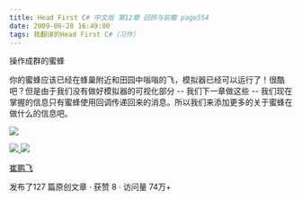 ```yaml
---
title: Head First C# 中文版 第12章 回顾与前瞻 page554
date: 2009-06-28 16:49:00
tags: 我翻译的Head First C#（习作）
---
```

操作成群的蜜蜂

  

你的蜜蜂应该已经在蜂巢附近和田园中嗡嗡的飞，模拟器已经可以运行了！很酷吧？但是由于我们没有做好模拟器的可视化部分  \--  我们下一章做这些  \--
我们现在掌握的信息只有蜜蜂使用回调传递回来的消息。所以我们来添加更多的关于蜜蜂在做什么的信息吧。

  

![](https://p-blog.csdn.net/images/p_blog_csdn_net/cuipengfei1/EntryImages/20090628/2009-06-28_16-37-24.jpg)



[ ![](https://profile.csdnimg.cn/5/2/5/3_cuipengfei1)
![](https://g.csdnimg.cn/static/user-reg-year/1x/11.png)
](https://blog.csdn.net/cuipengfei1)

[ 崔鹏飞 ](https://blog.csdn.net/cuipengfei1)

发布了127 篇原创文章  ·  获赞 8  ·  访问量 74万+

